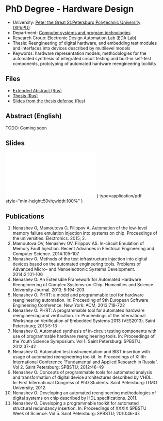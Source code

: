 # PhD Degree - Hardware Design

* University: [Peter the Great St.Petersburg Polytechnic University (SPbPU)](https://english.spbstu.ru/)
* Department: [Computer systems and program technologies](http://kspt.icc.spbstu.ru/)
* Research Group: Electronic Design Automation Lab (EDA Lab)
* Thesis: Reengineering of digital hardware, and embedding test modules and interfaces into devices described by multilevel models
* Keywords: hardware representation models, methodologies for the automated synthesis of integrated circuit testing and built-in self-test components, prototyping of automated hardware reengineering toolkits

## Files

* [Extended Abstract (Rus)](./extended-abstract.pdf)
* [Thesis (Rus)](./thesis.pdf)
* [Slides from the thesis defense (Rus)](./defense-slides.pdf)

## Abstract (English)

TODO: Coming soon

## Slides

![Alt text](./defense-slides.pdf){ type=application/pdf style="min-height:50vh;width:100%" }

## Publications

1. Nenashev O, Mamoutova O, Filippov A. Automation of the low-level memory failure emulation injection into systems on chip. Proceedings of the universities. Electronics. 2015; 2.
2. Mamoutova OV, Nenashev OV, Filippov AS. In-circuit Emulation of Memory Fault Injection. Recent Advances in Electrical Engineering and Computer Science. 2014:105-107.
3. Nenashev O. Methods of the test infrastructure injection into digital devices based on the automated engineering tools. Problems of Advanced Micro- and Nanoelectronic Systems Development. 2014;2:101-106
4. Nenashev O. An Extensible Framework for Automated Hardware Reengineering of Complex Systems-on-Chip. Humanities and Science University Journal. 2013; 5:194-203
5. Nenashev O. PHRT: a model and programmable tool for hardware reengineering automation. In: Proceeding of 9th European Software Engineering Conference. New York: ACM; 2013:719-722
6. Nenashev O. PHRT: A programmable tool for automated hardware reengineering and verification. In: Proceedings of the International Workshop on Verification of Embedded Systems 2013 (VES2013). Saint Petersburg; 2013:5-13
7. Nenashev O. Automated synthesis of in-circuit testing components with use of programmable hardware reengineering tools. In: Proceedings of the Youth Science Symposium. Vol 1. Saint Petersburg: SPBSTU; 2012:37-42
8. Nenashev O. Automated test instrumentation and BIST insertion with usage of automated reengineering toolkit. In: Proceedings of XIIIth International Conference “Fundamental and Applied Research in Russia". Vol 2. Saint Petersburg: SPBSTU; 2012:46-49
9. Nenashev O. Concepts of programmable tools for automated analysis and transformation of digital device architectures described by VHDL. In: First International Congress of PhD Students. Saint Petersburg: ITMO University; 2012.
10. Nenashev O. Developing an automated reengineering methodologies of digital systems on chip described by HDL specifications. 2011.
12. Nenashev O. Developing a programmable toolkit for automated structural redundancy insertion. In: Proceedings of XXXIX SPBSTU Week of Science. Vol 5. Saint Petersburg: SPBSTU; 2010:46-47.
